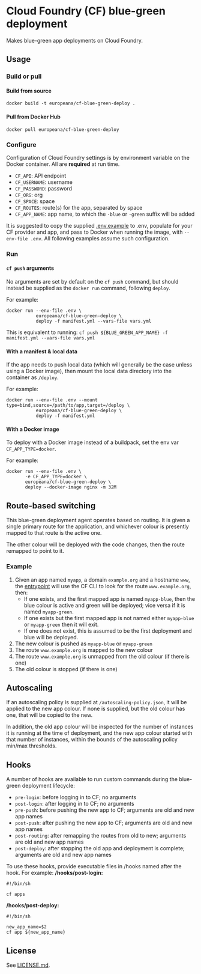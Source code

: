 # Cloud Foundry (CF) blue-green deployment

Makes blue-green app deployments on Cloud Foundry.

## Usage

### Build or pull

#### Build from source

```
docker build -t europeana/cf-blue-green-deploy .
```

#### Pull from Docker Hub

```
docker pull europeana/cf-blue-green-deploy
```

### Configure

Configuration of Cloud Foundry settings is by environment variable on the
Docker container. All are **required** at run time.

* `CF_API`: API endpoint
* `CF_USERNAME`: username
* `CF_PASSWORD`: password
* `CF_ORG`: org
* `CF_SPACE`: space
* `CF_ROUTES`: route(s) for the app, separated by space
* `CF_APP_NAME`: app name, to which the `-blue` or `-green` suffix will be added

It is suggested to copy the supplied [.env.example](./.env.example) to .env,
populate for your CF provider and app, and pass to Docker when running the
image, with `--env-file .env`. All following examples assume such configuration.


### Run

#### `cf push` arguments

No arguments are set by default on the `cf push` command, but should instead
be supplied as the `docker run` command, following `deploy`.

For example:
```
docker run --env-file .env \
           europeana/cf-blue-green-deploy \
           deploy -f manifest.yml --vars-file vars.yml
```

This is equivalent to running: `cf push ${BLUE_GREEN_APP_NAME} -f manifest.yml --vars-file vars.yml`

#### With a manifest & local data

If the app needs to push local data (which will generally be the case unless using
a Docker image), then mount the local data directory into the container as
`/deploy`.

For example:
```
docker run --env-file .env --mount type=bind,source=/path/to/app,target=/deploy \
           europeana/cf-blue-green-deploy \
           deploy -f manifest.yml
```

#### With a Docker image

To deploy with a Docker image instead of a buildpack, set the env var `CF_APP_TYPE=docker`.

For example:
```
docker run --env-file .env \
       -e CF_APP_TYPE=docker \
       europeana/cf-blue-green-deploy \
       deploy --docker-image nginx -m 32M
```


## Route-based switching

This blue-green deployment agent operates based on routing. It is given a
single primary route for the application, and whichever colour is presently
mapped to that route is the active one.

The other colour will be deployed with the code changes, then the route remapped
to point to it.

### Example

1. Given an app named `myapp`, a domain `example.org` and a hostname `www`, the
  [entrypoint](./docker-entrypoint) will use the CF CLI to look for the route
  `www.example.org`, then:
    * If one exists, and the first mapped app is named `myapp-blue`, then the blue
      colour is active and green will be deployed; vice versa if it is named `myapp-green`.
    * If one exists but the first mapped app is not named either `myapp-blue` or
      `myapp-green` then it will exit.
    * If one does not exist, this is assumed to be the first deployment and blue
      will be deployed.
2. The new colour is pushed as `myapp-blue` or `myapp-green`
3. The route `www.example.org` is mapped to the new colour
4. The route `www.example.org` is unmapped from the old colour (if there is one)
5. The old colour is stopped (if there is one)

## Autoscaling

If an autoscaling policy is supplied at `/autoscaling-policy.json`, it will be
applied to the new app colour. If none is supplied, but the old colour has one,
that will be copied to the new.

In addition, the old app colour will be inspected for the number of instances
it is running at the time of deployment, and the new app colour started with
that number of instances, within the bounds of the autoscaling policy min/max
thresholds.

## Hooks

A number of hooks are available to run custom commands during the blue-green
deployment lifecycle:

* `pre-login`: before logging in to CF; no arguments
* `post-login`: after logging in to CF; no arguments
* `pre-push`: before pushing the new app to CF; arguments are old and new app names
* `post-push`: after pushing the new app to CF; arguments are old and new app names
* `post-routing`: after remapping the routes from old to new; arguments are old and new app names
* `post-deploy`: after stopping the old app and deployment is complete; arguments are old and new app names

To use these hooks, provide executable files in /hooks named after the hook.
For example:
**/hooks/post-login:**
```
#!/bin/sh

cf apps
```

**/hooks/post-deploy:**
```
#!/bin/sh

new_app_name=$2
cf app ${new_app_name}
```

## License

See [LICENSE.md](../LICENSE.md).
